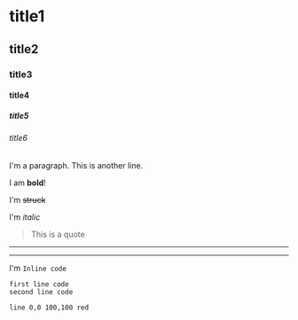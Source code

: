# title1

## title2

### title3

#### title4

##### title5

###### title6

I'm a paragraph.
This is another line.

I am **bold**!

I'm ~~struck~~

I'm *italic*

> This is a quote

---

----------

I'm `Inline code`

```
first line code
second line code
```

```xsvg:0,0,100,100 
line 0,0 100,100 red 
```
